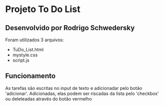 # Projeto To Do List
## Desenvolvido por Rodrigo Schwedersky

Foram utilizados 3 arquivos:

- TuDo_List.html
- mystyle.css
- script.js

## Funcionamento

As tarefas são escritas no input de texto e adicionadar pelo botão 'adicionar'. Adicionadas, elas podem ser riscadas da lista pelo 'checkbox' ou deleteadas através do botão vermelho
